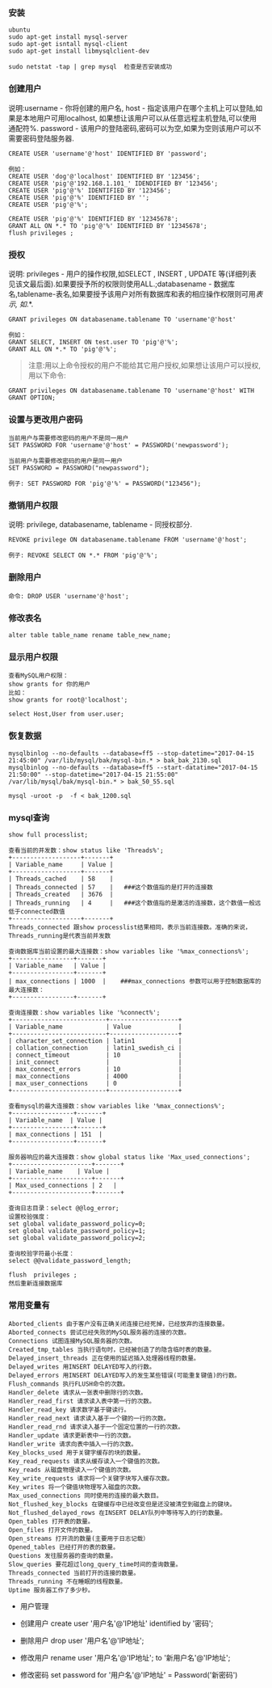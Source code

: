 ### 安装
```
ubuntu
sudo apt-get install mysql-server
sudo apt-get isntall mysql-client
sudo apt-get install libmysqlclient-dev

sudo netstat -tap | grep mysql  检查是否安装成功
```


### 创建用户

说明:username - 你将创建的用户名, host - 指定该用户在哪个主机上可以登陆,如果是本地用户可用localhost, 如果想让该用户可以从任意远程主机登陆,可以使用通配符%. password - 该用户的登陆密码,密码可以为空,如果为空则该用户可以不需要密码登陆服务器.

```mysql
CREATE USER 'username'@'host' IDENTIFIED BY 'password'; 

例如：
CREATE USER 'dog'@'localhost' IDENTIFIED BY '123456'; 
CREATE USER 'pig'@'192.168.1.101_' IDENDIFIED BY '123456'; 
CREATE USER 'pig'@'%' IDENTIFIED BY '123456'; 
CREATE USER 'pig'@'%' IDENTIFIED BY ''; 
CREATE USER 'pig'@'%';

CREATE USER 'pig'@'%' IDENTIFIED BY '12345678';
GRANT ALL ON *.* TO 'pig'@'%' IDENTIFIED BY '12345678';
flush privileges ;
```


### 授权

说明: privileges - 用户的操作权限,如SELECT , INSERT , UPDATE 等(详细列表见该文最后面).如果要授予所的权限则使用ALL.;databasename - 数据库名,tablename-表名,如果要授予该用户对所有数据库和表的相应操作权限则可用*表示, 如*.*. 

```mysql
GRANT privileges ON databasename.tablename TO 'username'@'host' 

例如：
GRANT SELECT, INSERT ON test.user TO 'pig'@'%'; 
GRANT ALL ON *.* TO 'pig'@'%'; 

```

> 注意:用以上命令授权的用户不能给其它用户授权,如果想让该用户可以授权,用以下命令:

```
GRANT privileges ON databasename.tablename TO 'username'@'host' WITH GRANT OPTION; 
```

### 设置与更改用户密码 

```
当前用户与需要修改密码的用户不是同一用户
SET PASSWORD FOR 'username'@'host' = PASSWORD('newpassword');

当前用户与需要修改密码的用户是同一用户
SET PASSWORD = PASSWORD("newpassword");

例子: SET PASSWORD FOR 'pig'@'%' = PASSWORD("123456"); 
```

### 撤销用户权限 

说明: privilege, databasename, tablename - 同授权部分. 

```
REVOKE privilege ON databasename.tablename FROM 'username'@'host'; 

例子: REVOKE SELECT ON *.* FROM 'pig'@'%';
```

### 删除用户

```
命令: DROP USER 'username'@'host'; 
```

### 修改表名
```
alter table table_name rename table_new_name;
```

### 显示用户权限
```
查看MySQL用户权限：
show grants for 你的用户
比如：
show grants for root@'localhost';

select Host,User from user.user;
```


### 恢复数据
```
mysqlbinlog --no-defaults --database=ff5 --stop-datetime="2017-04-15 21:45:00" /var/lib/mysql/bak/mysql-bin.* > bak_bak_2130.sql
mysqlbinlog --no-defaults --database=ff5 --start-datatime="2017-04-15 21:50:00" --stop-datetime="2017-04-15 21:55:00" /var/lib/mysql/bak/mysql-bin.* > bak_50_55.sql

mysql -uroot -p  -f < bak_1200.sql
```


### mysql查询

```mysql
show full processlist;

查看当前的并发数：show status like 'Threads%';
+-------------------+-------+
| Variable_name     | Value |
+-------------------+-------+
| Threads_cached    | 58    |
| Threads_connected | 57    |   ###这个数值指的是打开的连接数
| Threads_created   | 3676  |
| Threads_running   | 4     |   ###这个数值指的是激活的连接数，这个数值一般远低于connected数值
+-------------------+-------+
Threads_connected 跟show processlist结果相同，表示当前连接数。准确的来说，Threads_running是代表当前并发数

查询数据库当前设置的最大连接数：show variables like '%max_connections%';
+-----------------+-------+
| Variable_name   | Value |
+-----------------+-------+
| max_connections | 1000  |    ###max_connections 参数可以用于控制数据库的最大连接数：
+-----------------+-------+

查询连接数：show variables like '%connect%';
+--------------------------+-------------------+
| Variable_name            | Value             |
+--------------------------+-------------------+
| character_set_connection | latin1            | 
| collation_connection     | latin1_swedish_ci | 
| connect_timeout          | 10                | 
| init_connect             |                   | 
| max_connect_errors       | 10                | 
| max_connections          | 4000              | 
| max_user_connections     | 0                 | 
+--------------------------+-------------------+

查看mysql的最大连接数：show variables like '%max_connections%';
+-----------------+-------+
| Variable_name  | Value |
+-----------------+-------+
| max_connections | 151  |
+-----------------+-------+

服务器响应的最大连接数：show global status like 'Max_used_connections';
+----------------------+-------+
| Variable_name    | Value |
+----------------------+-------+
| Max_used_connections | 2   |
+----------------------+-------+
```

```
查询日志目录：select @@log_error;
设置校验强度：
set global validate_password_policy=0;
set global validate_password_policy=1;
set global validate_password_policy=2;

查询校验字符最小长度：
select @@validate_password_length;

flush  privileges ;
然后重新连接数据库
```


### 常用变量有
```
Aborted_clients 由于客户没有正确关闭连接已经死掉，已经放弃的连接数量。
Aborted_connects 尝试已经失败的MySQL服务器的连接的次数。
Connections 试图连接MySQL服务器的次数。
Created_tmp_tables 当执行语句时，已经被创造了的隐含临时表的数量。
Delayed_insert_threads 正在使用的延迟插入处理器线程的数量。
Delayed_writes 用INSERT DELAYED写入的行数。
Delayed_errors 用INSERT DELAYED写入的发生某些错误(可能重复键值)的行数。
Flush_commands 执行FLUSH命令的次数。
Handler_delete 请求从一张表中删除行的次数。
Handler_read_first 请求读入表中第一行的次数。
Handler_read_key 请求数字基于键读行。
Handler_read_next 请求读入基于一个键的一行的次数。
Handler_read_rnd 请求读入基于一个固定位置的一行的次数。
Handler_update 请求更新表中一行的次数。
Handler_write 请求向表中插入一行的次数。
Key_blocks_used 用于关键字缓存的块的数量。
Key_read_requests 请求从缓存读入一个键值的次数。
Key_reads 从磁盘物理读入一个键值的次数。
Key_write_requests 请求将一个关键字块写入缓存次数。
Key_writes 将一个键值块物理写入磁盘的次数。
Max_used_connections 同时使用的连接的最大数目。
Not_flushed_key_blocks 在键缓存中已经改变但是还没被清空到磁盘上的键块。
Not_flushed_delayed_rows 在INSERT DELAY队列中等待写入的行的数量。
Open_tables 打开表的数量。
Open_files 打开文件的数量。
Open_streams 打开流的数量(主要用于日志记载）
Opened_tables 已经打开的表的数量。
Questions 发往服务器的查询的数量。
Slow_queries 要花超过long_query_time时间的查询数量。
Threads_connected 当前打开的连接的数量。
Threads_running 不在睡眠的线程数量。
Uptime 服务器工作了多少秒。
```

- 用户管理　　

- 创建用户
    create user '用户名'@'IP地址' identified by '密码';
- 删除用户
    drop user '用户名'@'IP地址';
- 修改用户
    rename user '用户名'@'IP地址'; to '新用户名'@'IP地址';
- 修改密码
    set password for '用户名'@'IP地址' = Password('新密码')
